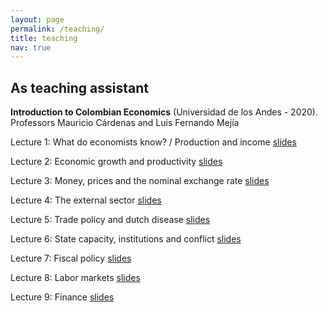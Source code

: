 ```yaml
---
layout: page
permalink: /teaching/
title: teaching
nav: true
---
```


## As teaching assistant

**Introduction to Colombian Economics** (Universidad de los Andes - 2020). Professors Mauricio Cárdenas and Luis Fernando Mejía

Lecture 1: What do economists know? / Production and income [slides](https://www.dropbox.com/s/9bin7swkk5zq6xk/Clase_1_IEC.pdf?dl=0)

Lecture 2: Economic growth and productivity [slides](https://www.dropbox.com/s/qacp8imw7ol8d9t/Clase_2_IEC.pdf?dl=0)

Lecture 3: Money, prices and the nominal exchange rate [slides](https://www.dropbox.com/s/b56cb9s7ohq0xsp/Clase_3_IEC.pdf?dl=0)

Lecture 4: The external sector [slides](https://www.dropbox.com/s/90jeva4qmnlrof1/Clase_4_IEC.pdf?dl=0)

Lecture 5: Trade policy and dutch disease [slides](https://www.dropbox.com/s/ci0nytwhak01bxi/Clase_5_IEC.pdf?dl=0)

Lecture 6: State capacity, institutions and conflict [slides](https://www.dropbox.com/s/fnigjlhiuco47hy/Clase_6_IEC.pdf?dl=0)

Lecture 7: Fiscal policy [slides](https://www.dropbox.com/s/nbom8t3mfwkltpw/Clase_7_IEC.pdf?dl=0)

Lecture 8: Labor markets [slides](https://www.dropbox.com/s/s3zo4b8h8wa7sbi/Clase_8_IEC.pdf?dl=0)

Lecture 9: Finance [slides](https://www.dropbox.com/s/7i45h8pvi6p4967/Clase_9_IEC.pdf?dl=0)
